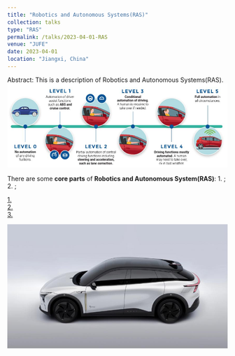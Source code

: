 ```yaml
---
title: "Robotics and Autonomous Systems(RAS)"
collection: talks
type: "RAS"
permalink: /talks/2023-04-01-RAS
venue: "JUFE"
date: 2023-04-01
location: "Jiangxi, China"
---
```

Abstract: This is a description of Robotics and Autonomous Systems(RAS).  
<img src="/images/level.jpg" alt="autonomation level" title="level" width="800" >  

There are some __core parts__ of __Robotics and Autonomous System(RAS)__: 1. ; 2. ;  






[1. ](#)  
[2. ](#)  
[3. ](#)  

<img src="/images/ROBO-01.jpg" alt="ROBO-01" title="ROBO-01" width="800" > 
